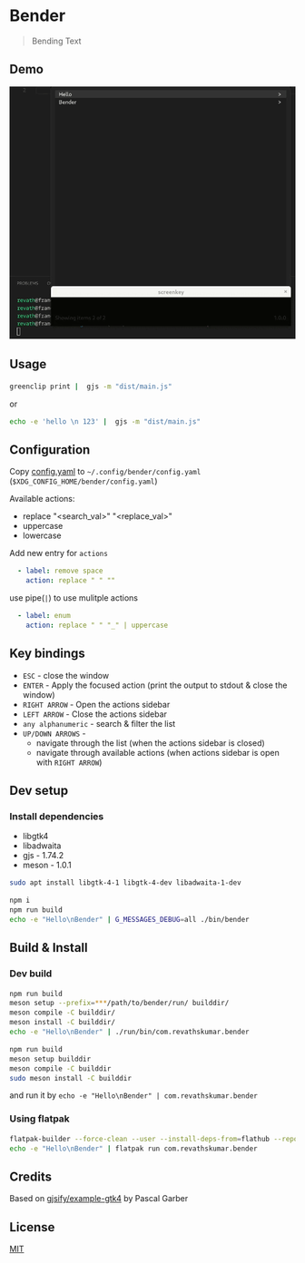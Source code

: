 # Bender

> Bending Text

## Demo

![demo](/images/adwaita-demo.gif)

## Usage

```sh
greenclip print |  gjs -m "dist/main.js"
```

or

```sh
echo -e 'hello \n 123' |  gjs -m "dist/main.js"
```

## Configuration

Copy [config.yaml](/config.yaml) to `~/.config/bender/config.yaml` (`$XDG_CONFIG_HOME/bender/config.yaml`)

Available actions:

* replace "<search_val>" "<replace_val>"
* uppercase
* lowercase

Add new entry for `actions`

```yaml
  - label: remove space
    action: replace " " ""
```

use pipe(`|`) to use mulitple actions


```yaml
  - label: enum
    action: replace " " "_" | uppercase
```

## Key bindings

* `ESC` - close the window
* `ENTER` - Apply the focused action (print the output to stdout & close the window)
* `RIGHT ARROW` - Open the actions sidebar
* `LEFT ARROW` - Close the actions sidebar
* `any alphanumeric` - search & filter the list
* `UP/DOWN ARROWS` -
    * navigate through the list (when the actions sidebar is closed)
    * navigate through available actions (when actions sidebar is open with `RIGHT ARROW`)

## Dev setup

### Install dependencies

* libgtk4
* libadwaita
* gjs - 1.74.2
* meson - 1.0.1

```sh
sudo apt install libgtk-4-1 libgtk-4-dev libadwaita-1-dev
```

```sh
npm i
npm run build
echo -e "Hello\nBender" | G_MESSAGES_DEBUG=all ./bin/bender
```

## Build & Install

### Dev build

```sh
npm run build
meson setup --prefix=***/path/to/bender/run/ builddir/
meson compile -C builddir/
meson install -C builddir/
echo -e "Hello\nBender" | ./run/bin/com.revathskumar.bender
```

```sh
npm run build
meson setup builddir
meson compile -C builddir
sudo meson install -C builddir
```

and run it by `echo -e "Hello\nBender" | com.revathskumar.bender`

### Using flatpak

```sh
flatpak-builder --force-clean --user --install-deps-from=flathub --repo=repo --install builddir com.revathskumar.bender.yaml
echo -e "Hello\nBender" | flatpak run com.revathskumar.bender
```

## Credits

Based on [gjsify/example-gtk4](https://github.com/gjsify/example-gtk4) by Pascal Garber

## License

[MIT](/LICENSE)
